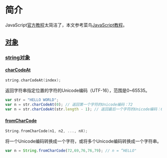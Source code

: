 简介
===
  JavaScript[官方教程](https://www.javascript.com/)太简洁了，本文参考菜鸟[JavaScript教程](https://www.runoob.com/js/js-tutorial.html)。

[对象]()
------
### [string对象](https://www.runoob.com/jsref/jsref-obj-string.html)
#### [charCodeAt](https://www.runoob.com/jsref/jsref-charcodeat.html)
```C++
string.charCodeAt(index);
```
  返回字符串指定位置的字符的Unicode编码（UTF-16），范围是0~65535。

```JavaScript
var str = "HELLO WORLD";
var n = str.charCodeAt(0); // 返回第一个字符的Unicode编码：72
var n = str.charCodeAt(str.length - 1); // 返回最后一个字符的Unicode编码：68
```

#### [fromCharCode](https://www.runoob.com/jsref/jsref-fromcharcode.html)
```C++
String.fromCharCode(n1, n2, ..., nX);
```
  将一个Unicode编码转换成一个字符，或将多个Unicode编码转换成一个字符串。

```JavaScript
var n = String.fromCharCode(72,69,76,76,79); // n = “HELLO"
```
